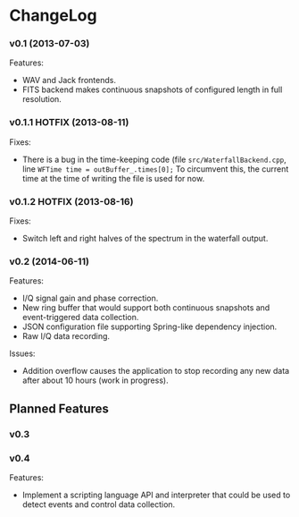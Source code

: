 ChangeLog
=========

### v0.1 (2013-07-03)

Features:

  - WAV and Jack frontends.
  - FITS backend makes continuous snapshots of configured length in full resolution.

### v0.1.1 HOTFIX (2013-08-11)

Fixes:
  
  - There is a bug in the time-keeping code (file `src/WaterfallBackend.cpp`,
    line `WFTime time = outBuffer_.times[0];` To circumvent this, the current
    time at the time of writing the file is used for now.

### v0.1.2 HOTFIX (2013-08-16)

Fixes:
  
  - Switch left and right halves of the spectrum in the waterfall output.

### v0.2 (2014-06-11)

Features:
  - I/Q signal gain and phase correction.
  - New ring buffer that would support both continuous snapshots and
    event-triggered data collection.
  - JSON configuration file supporting Spring-like dependency injection.
  - Raw I/Q data recording.

Issues:
  - Addition overflow causes the application to stop recording any new
    data after about 10 hours (work in progress).

Planned Features
----------------

### v0.3

### v0.4

Features:

  - Implement a scripting language API and interpreter that could be used to
    detect events and control data collection.


